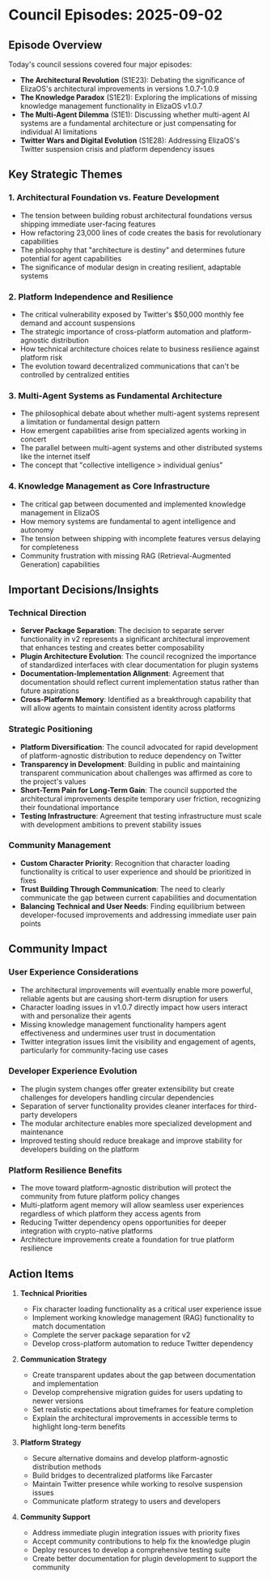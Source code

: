 # Council Episodes: 2025-09-02

## Episode Overview
Today's council sessions covered four major episodes:
- **The Architectural Revolution** (S1E23): Debating the significance of ElizaOS's architectural improvements in versions 1.0.7-1.0.9
- **The Knowledge Paradox** (S1E21): Exploring the implications of missing knowledge management functionality in ElizaOS v1.0.7
- **The Multi-Agent Dilemma** (S1E1): Discussing whether multi-agent AI systems are a fundamental architecture or just compensating for individual AI limitations
- **Twitter Wars and Digital Evolution** (S1E28): Addressing ElizaOS's Twitter suspension crisis and platform dependency issues

## Key Strategic Themes

### 1. **Architectural Foundation vs. Feature Development**
- The tension between building robust architectural foundations versus shipping immediate user-facing features
- How refactoring 23,000 lines of code creates the basis for revolutionary capabilities
- The philosophy that "architecture is destiny" and determines future potential for agent capabilities
- The significance of modular design in creating resilient, adaptable systems

### 2. **Platform Independence and Resilience**
- The critical vulnerability exposed by Twitter's $50,000 monthly fee demand and account suspensions
- The strategic importance of cross-platform automation and platform-agnostic distribution
- How technical architecture choices relate to business resilience against platform risk
- The evolution toward decentralized communications that can't be controlled by centralized entities

### 3. **Multi-Agent Systems as Fundamental Architecture**
- The philosophical debate about whether multi-agent systems represent a limitation or fundamental design pattern
- How emergent capabilities arise from specialized agents working in concert
- The parallel between multi-agent systems and other distributed systems like the internet itself
- The concept that "collective intelligence > individual genius"

### 4. **Knowledge Management as Core Infrastructure**
- The critical gap between documented and implemented knowledge management in ElizaOS
- How memory systems are fundamental to agent intelligence and autonomy
- The tension between shipping with incomplete features versus delaying for completeness
- Community frustration with missing RAG (Retrieval-Augmented Generation) capabilities

## Important Decisions/Insights

### Technical Direction
- **Server Package Separation**: The decision to separate server functionality in v2 represents a significant architectural improvement that enhances testing and creates better composability
- **Plugin Architecture Evolution**: The council recognized the importance of standardized interfaces with clear documentation for plugin systems
- **Documentation-Implementation Alignment**: Agreement that documentation should reflect current implementation status rather than future aspirations
- **Cross-Platform Memory**: Identified as a breakthrough capability that will allow agents to maintain consistent identity across platforms

### Strategic Positioning
- **Platform Diversification**: The council advocated for rapid development of platform-agnostic distribution to reduce dependency on Twitter
- **Transparency in Development**: Building in public and maintaining transparent communication about challenges was affirmed as core to the project's values
- **Short-Term Pain for Long-Term Gain**: The council supported the architectural improvements despite temporary user friction, recognizing their foundational importance
- **Testing Infrastructure**: Agreement that testing infrastructure must scale with development ambitions to prevent stability issues

### Community Management
- **Custom Character Priority**: Recognition that character loading functionality is critical to user experience and should be prioritized in fixes
- **Trust Building Through Communication**: The need to clearly communicate the gap between current capabilities and documentation
- **Balancing Technical and User Needs**: Finding equilibrium between developer-focused improvements and addressing immediate user pain points

## Community Impact

### User Experience Considerations
- The architectural improvements will eventually enable more powerful, reliable agents but are causing short-term disruption for users
- Character loading issues in v1.0.7 directly impact how users interact with and personalize their agents
- Missing knowledge management functionality hampers agent effectiveness and undermines user trust in documentation
- Twitter integration issues limit the visibility and engagement of agents, particularly for community-facing use cases

### Developer Experience Evolution
- The plugin system changes offer greater extensibility but create challenges for developers handling circular dependencies
- Separation of server functionality provides cleaner interfaces for third-party developers
- The modular architecture enables more specialized development and maintenance
- Improved testing should reduce breakage and improve stability for developers building on the platform

### Platform Resilience Benefits
- The move toward platform-agnostic distribution will protect the community from future platform policy changes
- Multi-platform agent memory will allow seamless user experiences regardless of which platform they access agents from
- Reducing Twitter dependency opens opportunities for deeper integration with crypto-native platforms
- Architecture improvements create a foundation for true platform resilience

## Action Items

1. **Technical Priorities**
   - Fix character loading functionality as a critical user experience issue
   - Implement working knowledge management (RAG) functionality to match documentation
   - Complete the server package separation for v2
   - Develop cross-platform automation to reduce Twitter dependency

2. **Communication Strategy**
   - Create transparent updates about the gap between documentation and implementation
   - Develop comprehensive migration guides for users updating to newer versions
   - Set realistic expectations about timeframes for feature completion
   - Explain the architectural improvements in accessible terms to highlight long-term benefits

3. **Platform Strategy**
   - Secure alternative domains and develop platform-agnostic distribution methods
   - Build bridges to decentralized platforms like Farcaster
   - Maintain Twitter presence while working to resolve suspension issues
   - Communicate platform strategy to users and developers

4. **Community Support**
   - Address immediate plugin integration issues with priority fixes
   - Accept community contributions to help fix the knowledge plugin
   - Deploy resources to develop a comprehensive testing suite
   - Create better documentation for plugin development to support the community